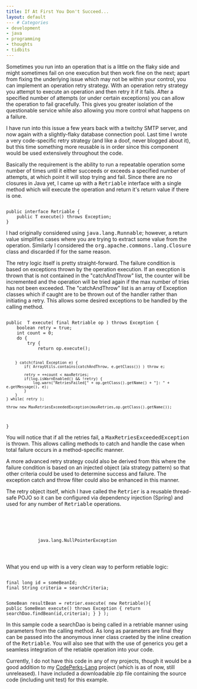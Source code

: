 ```yaml
---
title: If At First You Don't Succeed...
layout: default
--- # Categories
- development
- java
- programming
- thoughts
- tidbits
---
```


Sometimes you run into an operation that is a little on the flaky side and might sometimes fail on one execution but then work fine on the next; apart from fixing the underlying issue which may not be within your control, you can implement an operation retry strategy. With an operation retry strategy you attempt to execute an operation and then retry it if it fails. After a specified number of attempts (or under certain exceptions) you can allow the operation to fail gracefully. This gives you greater isolation of the questionable service while also allowing you more control what happens on a failure.

I have run into this issue a few years back with a twitchy SMTP server, and now again with a slightly-flaky database connection pool. Last time I wrote a very code-specific retry strategy (and like a doof, never blogged about it), but this time something more reusable is in order since this component would be used extensively throughout the code.

Basically the requirement is the ability to run a repeatable operation some number of times until it either succeeds or exceeds a specified number of attempts, at which point it will stop trying and fail. Since there are no closures in Java yet, I came up with a <tt>Retriable</tt> interface with a single method which will execute the operation and return it's return value if there is one.

<code lang="java">
public interface Retriable<T> {
	public T execute() throws Exception;
}
</code>

I had originally considered using <tt>java.lang.Runnable</tt>; however, a return value simplifies cases where you are trying to extract some value from the operation. Similarly I considered the <tt>org.apache.commons.lang.Closure</tt> class and discarded if for the same reason.

The retry logic itself is pretty straight-forward. The failure condition is based on exceptions thrown by the operation execution. If an execption is thrown that is not contained in the "catchAndThrow" list, the counter will be incremented and the operation will be tried again if the max number of tries has not been exceeded. The "catchAndThrow" list is an array of Exception classes which if caught are to be thrown out of the handler rather than initiating a retry. This allows some desired exceptions to be handled by the calling method.

<code lang="java">
public <T> T execute( final Retriable<T> op ) throws Exception {
	boolean retry = true;
	int count = 0;
	do {
		try {
			return op.execute();

		} catch(final Exception e) {
			if( ArrayUtils.contains(catchAndThrow, e.getClass()) ) throw e;

			retry = ++count < maxRetries;
			if(log.isWarnEnabled() && !retry) {
				log.warn("RetriesFailed[" + op.getClass().getName() + "]: " + e.getMessage(), e);
			}
		}
	} while( retry );

	throw new MaxRetriesExceededException(maxRetries,op.getClass().getName());
}
</code>

You will notice that if all the retries fail, a <tt>MaxRetriesExceededException</tt> is thrown. This allows calling methods to catch and handle the case when total failure occurs in a method-specific manner.

A more advanced retry strategy could also be derived from this where the failure condition is based on an injected object (ala strategy pattern) so that other criteria could be used to determine success and failure. The exception catch and throw filter could also be enhanced in this manner.

The retry object itself, which I have called the <tt>Retrier</tt> is a reusable thread-safe POJO so it can be configured via dependency injection (Spring) and used for any number of <tt>Retriable</tt> operations.

<code lang="xml">
<bean id="retrier" class="retry.Retrier">
	<property name="maxRetries" value="3" />
	<property name="catchAndThrow">
		<list>
			<value>java.lang.NullPointerException</value>
		</list>
	</property>
</bean>
</code>

What you end up with is a very clean way to perform retiable logic:

<code lang="java">
final long id = someBeanId;
final String criteria = searchCriteria;

SomeBean resultBean = retrier.execute( new Retriable<SomeBean>(){
	public SomeBean execute() throws Exception {
		return searchDao.findBean(id,criteria);
	}
} );
</code>

In this sample code a searchDao is being called in a retriable manner using parameters from the calling method. As long as parameters are final they can be passed into the anonymous inner class craeted by the inline creation of the <tt>Retriable</tt>. You will also see that with the use of generics you get a seamless integration of the retiable operation into your code.

Currently, I do not have this code in any of my projects, though it would be a good addition to my <a href="http://github.com/cjstehno/codeperks-lang">CodePerks-Lang</a> project (which is as of now, still unreleased). I have included a downloadable zip file containing the source code (including unit test) for this example.
